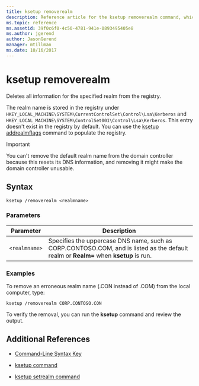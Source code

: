 ```yaml
---
title: ksetup removerealm
description: Reference article for the ksetup removerealm command, which deletes all information for the specified realm from the registry.
ms.topic: reference
ms.assetid: 39f0c6f0-4c50-4781-941e-0893495405e8
ms.author: jgerend
author: JasonGerend
manager: mtillman
ms.date: 10/16/2017
---
```


# ksetup removerealm

Deletes all information for the specified realm from the registry.

The realm name is stored in the registry under `HKEY_LOCAL_MACHINE\SYSTEM\CurrentControlSet\Control\Lsa\Kerberos` and `HKEY_LOCAL_MACHINE\SYSTEM\ControlSet001\Control\Lsa\Kerberos`. This entry doesn't exist in the registry by default. You can use the [ksetup addrealmflags](ksetup-addrealmflags.md) command to populate the registry.

> [!IMPORTANT]
> You can't remove the default realm name from the domain controller because this resets its DNS information, and removing it might make the domain controller unusable.

## Syntax

```
ksetup /removerealm <realmname>
```
### Parameters

| Parameter | Description |
| --------- | ----------- |
| `<realmname>` | Specifies the uppercase DNS name, such as CORP.CONTOSO.COM, and is listed as the default realm or **Realm=** when **ksetup** is run. |

### Examples

To remove an erroneous realm name (.CON instead of .COM) from the local computer, type:
```
ksetup /removerealm CORP.CONTOSO.CON
```

To verify the removal, you can run the **ksetup** command and review the output.

## Additional References

- [Command-Line Syntax Key](command-line-syntax-key.md)

- [ksetup command](ksetup.md)

- [ksetup setrealm command](ksetup-setrealm.md)
